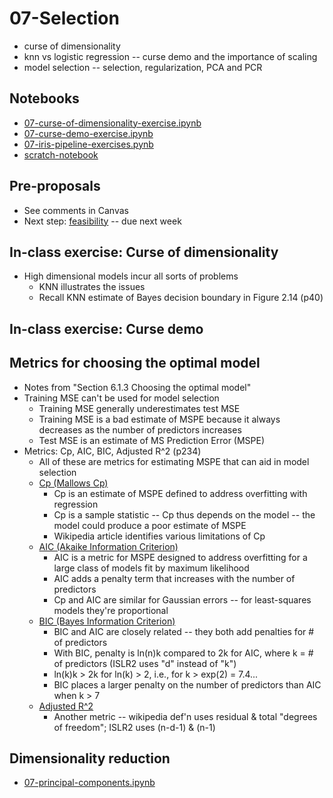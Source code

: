 
# 07-Selection

* curse of dimensionality
* knn vs logistic regression -- curse demo and the importance of scaling
* model selection -- selection, regularization, PCA and PCR

## Notebooks

* [07-curse-of-dimensionality-exercise.ipynb](https://colab.research.google.com/drive/1nwULWhFqm72fIRBULSapPsqGW3Z6niXk?usp=sharing)
* [07-curse-demo-exercise.ipynb](https://colab.research.google.com/drive/1nwULWhFqm72fIRBULSapPsqGW3Z6niXk?usp=sharing)
* [07-iris-pipeline-exercises.pynb](https://colab.research.google.com/drive/1gkpExUJjHfmuNDaRkUqznZ2GxaZxCHJT?usp=sharing)
* [scratch-notebook](https://colab.research.google.com/drive/1H4sj-XdST_PqBXQTrkutsamSFrOs2wNG?usp=sharing)

## Pre-proposals

* See comments in Canvas
* Next step: [feasibility](feasibility.md) -- due next week

## In-class exercise: Curse of dimensionality

* High dimensional models incur all sorts of problems
  * KNN illustrates the issues
  * Recall KNN estimate of Bayes decision boundary in Figure 2.14 (p40)

## In-class exercise: Curse demo

## Metrics for choosing the optimal model

* Notes from "Section 6.1.3 Choosing the optimal model"
* Training MSE can't be used for model selection
  * Training MSE generally underestimates test MSE
  * Training MSE is a bad estimate of MSPE because it always decreases as the number of predictors increases
  * Test MSE is an estimate of MS Prediction Error (MSPE)
* Metrics: Cp, AIC, BIC, Adjusted R^2 (p234)
  * All of these are metrics for estimating MSPE that can aid in model selection
  * [Cp (Mallows Cp)](https://en.wikipedia.org/wiki/Mallows%27s_Cp)
    * Cp is an estimate of MSPE defined to address overfitting with regression
    * Cp is a sample statistic -- Cp thus depends on the model -- the model could produce a poor estimate of MSPE
    * Wikipedia article identifies various limitations of Cp
  * [AIC (Akaike Information Criterion)](https://en.wikipedia.org/wiki/Akaike_information_criterion)
    * AIC is a metric for MSPE designed to address overfitting for a large class of models fit by maximum likelihood
    * AIC adds a penalty term that increases with the number of predictors
    * Cp and AIC are similar for Gaussian errors -- for least-squares models they're proportional
  * [BIC (Bayes Information Criterion)](https://en.wikipedia.org/wiki/Bayesian_information_criterion)
    * BIC and AIC are closely related -- they both add penalties for # of predictors
    * With BIC, penalty is ln(n)k compared to 2k for AIC, where k = # of predictors (ISLR2 uses "d" instead of "k")
    * ln(k)k > 2k for ln(k) > 2, i.e., for k > exp(2) = 7.4...
    * BIC places a larger penalty on the number of predictors than AIC when k > 7
  * [Adjusted R^2](https://en.wikipedia.org/wiki/Coefficient_of_determination#Adjusted_R2)
    * Another metric -- wikipedia def'n uses residual & total "degrees of freedom"; ISLR2 uses (n-d-1) & (n-1)

## Dimensionality reduction

* [07-principal-components.ipynb](https://colab.research.google.com/drive/1Xc5SNhD9NY-4IGE-mGdPu8mdpPTxHIIf?usp=sharing)

